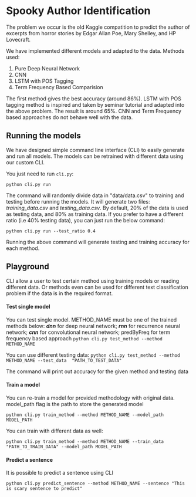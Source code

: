 # Spooky Author Identification

The problem we occur is the old Kaggle compatition to predict the author of excerpts from horror stories by Edgar Allan
Poe, Mary Shelley, and HP Lovecraft. 

We have implemented different models and adapted to the data. Methods used:
1. Pure Deep Neural Network
2. CNN
3. LSTM with POS Tagging
4. Term Frequency Based Comparision

The first method gives the best accuracy (around 86%). LSTM with POS tagging method is inspired and taken by seminar
tutorial and adapted into the above problem. The result is around 65%. CNN and Term Frequency based approaches do not
behave well with the data.

## Running the models

We have designed simple command line interface (CLI) to easily generate and run all models. The models can be 
retrained with different data using our custom CLI.

You just need to run `cli.py`:

``python cli.py run``

The command will randomly divide data in "data/data.csv" to training and testing before running the models. 
It will generate two files: _training_data.csv_ and _testing_data.csv_. By default, 20% of the data is used as testing 
data, and 80% as training data. If you prefer to have a different ratio (i.e 40% testing data), you can just run 
the below command:

``python cli.py run --test_ratio 0.4``


Running the above command will generate testing and training accuracy for each method. 



## Playground

CLI allow a user to test certain method using training models or reading different data. Or methods even can be used for 
different text classification problem if the data is in the required format.

#### Test single model

You can test single model. METHOD_NAME must be one of the trained methods below:
_**dnn**_ for deep neural network; _**rnn**_ for recurrence neural network; _**cnn**_ for convolutional neural network; 
predByFreq for term frequency based approach
``python cli.py test_method --method METHOD_NAME``

You can use different testing data:
``python cli.py test_method --method METHOD_NAME --test_data  "PATH_TO_TEST_DATA"``

The command will print out accuracy for the given method and testing data

#### Train a model

You can re-train a model for provided methodology with original data.
model_path flag is the path to store the generated model


``python cli.py train_method --method METHOD_NAME --model_path MODEL_PATH``

You can train with different data as well:

``python cli.py train_method --method METHOD_NAME --train_data "PATH_TO_TRAIN_DATA" --model_path MODEL_PATH``

#### Predict a sentence

It is possible to predict a sentence using CLI

``python cli.py predict_sentence --method METHOD_NAME --sentence "This is scary sentence to predict" ``